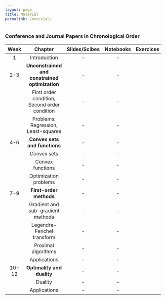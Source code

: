 ```yaml
---
layout: page
title: Material
permalink: /material/
---
```



### Conference and Journal Papers in Chronological Order

 
| Week |  Chapter                                          | Slides/Scibes | Notebooks | Exercices 
|:----:|:-------------------------------------------------:|:-------------:|:---------:|:---------:     
|  1   | Introduction                                      |   -           |   -       |  
|  2-3 | **Unconstrained and constrained optimization**    |   -           |   -       |  
|      | First order condition, Second order condition     |   -           |   -       |  
|      | Problems: Regression, Least-squares               |   -           |   -       |  
|  4-6 | **Convex sets and functions**                     |   -           |   -       |  
|      | Convex sets                                       |   -           |   -       |  
|      | Convex functions                                  |   -           |   -       |  
|      | Optimization problems                             |   -           |   -       |  
| 7-9  | **First-order methods**                           |   -           |   -       |  
|      | Gradient and sub-gradient methods                 |   -           |   -       |  
|      | Legendre-Fenchel transform                        |   -           |   -       |  
|      | Proximal algorithms                               |   -           |   -       |  
|      | Applications                                      |   -           |   -       |  
|10-12 | **Optimality and duality**                            |   -           |   -       |  
|      | Duality                                           |   -           |   -       |  
|      | Applications                                      |   -           |   -       |  
